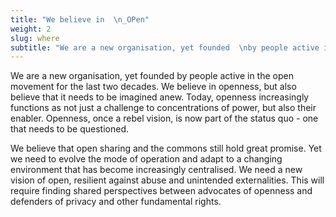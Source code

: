 ```yaml
---
title: "We believe in  \n_OPen"
weight: 2
slug: where
subtitle: "We are a new organisation, yet founded  \nby people active in the open movement  \nfor the last two decades."
---
```

We are a new organisation, yet founded by people active in the open movement for the last two decades. We believe in openness, but also believe that it needs to be imagined anew. Today, openness increasingly functions as not just a challenge to concentrations of power, but also their enabler. Openness, once a rebel vision, is now part of the status quo - one that needs to be questioned.
<!--more-->
We believe that open sharing and the commons still hold great promise. Yet we need to evolve the mode of operation and adapt to  a changing environment that has become increasingly centralised. We need a new vision of open, resilient against abuse and unintended externalities. This will require finding shared perspectives between advocates of openness and defenders of privacy and other fundamental rights.
